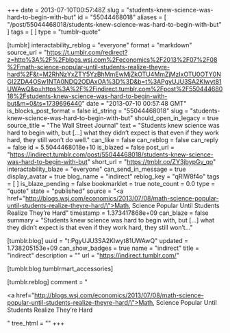 +++
date = 2013-07-10T00:57:48Z
slug = "students-knew-science-was-hard-to-begin-with-but"
id = "55044468018"
aliases = [ "/post/55044468018/students-knew-science-was-hard-to-begin-with-but" ]
tags = [ ]
type = "tumblr-quote"

[tumblr]
interactability_reblog = "everyone"
format = "markdown"
source_url = "https://t.umblr.com/redirect?z=http%3A%2F%2Fblogs.wsj.com%2Feconomics%2F2013%2F07%2F08%2Fmath-science-popular-until-students-realize-theyre-hard%2F&t=M2RhNzYxZTY5YzBhMmEwMjZkOTU4MmZjMzIxOTU0OTY0NGI2ZDA4OSw1NTA0NDQ2ODAxOA%3D%3D&b=t%3APgyUJU3SA2Klwyt81UWAwQ&p=https%3A%2F%2Findirect.tumblr.com%2Fpost%2F55044468018%2Fstudents-knew-science-was-hard-to-begin-with-but&m=0&ts=1739696440"
date = "2013-07-10 00:57:48 GMT"
is_blocks_post_format = false
id_string = "55044468018"
slug = "students-knew-science-was-hard-to-begin-with-but"
should_open_in_legacy = true
source_title = "The Wall Street Journal"
text = "Students knew science was hard to begin with, but […] what they didn’t expect is that even if they work hard, they still won’t do well."
can_like = false
can_reblog = false
can_reply = false
id = 5.5044468018e+10
is_blazed = false
post_url = "https://indirect.tumblr.com/post/55044468018/students-knew-science-was-hard-to-begin-with-but"
short_url = "https://tmblr.co/ZY3jbypGv_qo"
interactability_blaze = "everyone"
can_send_in_message = true
display_avatar = true
blog_name = "indirect"
reblog_key = "qRlW8f4o"
tags = [ ]
is_blaze_pending = false
bookmarklet = true
note_count = 0.0
type = "quote"
state = "published"
source = "<a href=\"http://blogs.wsj.com/economics/2013/07/08/math-science-popular-until-students-realize-theyre-hard/\">Math, Science Popular Until Students Realize They’re Hard</a>"
timestamp = 1.373417868e+09
can_blaze = false
summary = "Students knew science was hard to begin with, but […] what they didn’t expect is that even if they work hard, they still won’t..."

[tumblr.blog]
uuid = "t:PgyUJU3SA2Klwyt81UWAwQ"
updated = 1.738205153e+09
can_show_badges = true
name = "indirect"
title = "indirect"
description = ""
url = "https://indirect.tumblr.com/"

[tumblr.blog.tumblrmart_accessories]

[tumblr.reblog]
comment = "<p><a href=\"http://blogs.wsj.com/economics/2013/07/08/math-science-popular-until-students-realize-theyre-hard/\">Math, Science Popular Until Students Realize They’re Hard</a></p>"
tree_html = ""
+++

